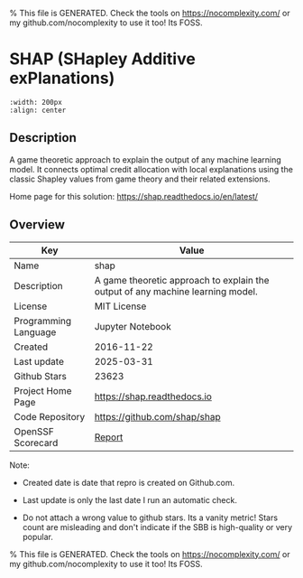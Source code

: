 
% This file is GENERATED. Check the tools on https://nocomplexity.com/ or my github.com/nocomplexity to use it too! Its FOSS. 

# SHAP (SHapley Additive exPlanations)


```{image} https://raw.githubusercontent.com/shap/shap/master/docs/artwork/shap_header.svg 
:width: 200px 
:align: center 
```

## Description 

A game theoretic approach to explain the output of any machine learning model. It connects optimal credit allocation with local explanations using the classic Shapley values from game theory and their related extensions.

Home page for this solution: https://shap.readthedocs.io/en/latest/ 

## Overview 

| Key | Value |
| --- | --- |
| Name | shap |
| Description | A game theoretic approach to explain the output of any machine learning model. |
| License | MIT License |
| Programming Language | Jupyter Notebook |
| Created | 2016-11-22 |
| Last update | 2025-03-31 |
| Github Stars | 23623 |
| Project Home Page | https://shap.readthedocs.io |
| Code Repository | https://github.com/shap/shap |
| OpenSSF Scorecard | [Report](https://securityscorecards.dev/viewer/?uri=github.com/shap/shap) |

Note:
 - Created date is date that repro is created on Github.com. 

- Last update is only the last date I run an automatic check. 

- Do not attach a wrong value to github stars. Its a vanity metric! Stars count are misleading and 
don't indicate if the SBB is high-quality or very popular.

% This file is GENERATED. Check the tools on https://nocomplexity.com/ or my github.com/nocomplexity to use it too! Its FOSS. 


